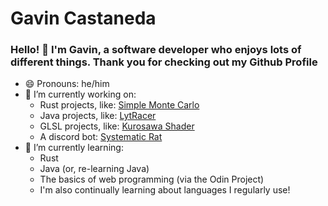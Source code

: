 # Gavin Castaneda
### Hello! 👋 I'm Gavin, a software developer who enjoys lots of different things. Thank you for checking out my Github Profile
- 😄 Pronouns: he/him
- 🔭 I’m currently working on:
  - Rust projects, like: [Simple Monte Carlo](https://github.com/gooop/Simple-Monte-Carlo)
  - Java projects, like: [LytRacer](https://github.com/gooop/lytracer)
  - GLSL projects, like: [Kurosawa Shader](https://github.com/gooop/kurosawa-shader)
  - A discord bot: [Systematic Rat](https://github.com/gooop/Systematic-Rat)
- 🌱 I’m currently learning:
  - Rust
  - Java (or, re-learning Java)
  - The basics of web programming (via the Odin Project)
  - I'm also continually learning about languages I regularly use!

<!--
**gooop/gooop** is a ✨ _special_ ✨ repository because its `README.md` (this file) appears on your GitHub profile.

Here are some ideas to get you started:

- 👯 I’m looking to collaborate on ...
- 🤔 I’m looking for help with ...
- 💬 Ask me about ...
- 📫 How to reach me: ...
- ⚡ Fun fact: ...
-->
